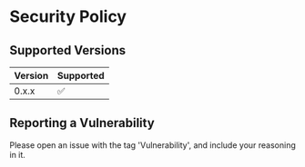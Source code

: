 # Security Policy

## Supported Versions

| Version | Supported          |
| ------- | ------------------ |
| 0.x.x   | :white_check_mark: |


## Reporting a Vulnerability

Please open an issue with the tag 'Vulnerability', and include your reasoning in it.
